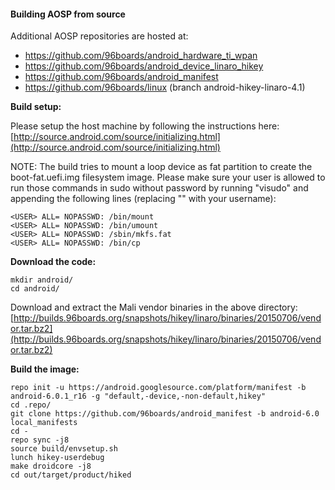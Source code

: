 #### Building AOSP from source

Additional AOSP repositories are hosted at:
- https://github.com/96boards/android_hardware_ti_wpan
- https://github.com/96boards/android_device_linaro_hikey
- https://github.com/96boards/android_manifest
- https://github.com/96boards/linux (branch android-hikey-linaro-4.1)

**Build setup:**

Please setup the host machine by following the instructions here: [http://source.android.com/source/initializing.html](http://source.android.com/source/initializing.html)

NOTE: The build tries to mount a loop device as fat partition to create the boot-fat.uefi.img filesystem image. Please make sure your user is allowed to run those commands in sudo without password by running "visudo" and appending the following lines (replacing "<USER>" with your username):

```shell
<USER> ALL= NOPASSWD: /bin/mount
<USER> ALL= NOPASSWD: /bin/umount
<USER> ALL= NOPASSWD: /sbin/mkfs.fat
<USER> ALL= NOPASSWD: /bin/cp
```

**Download the code:**

```shell
mkdir android/
cd android/
```

Download and extract the Mali vendor binaries in the above directory: [http://builds.96boards.org/snapshots/hikey/linaro/binaries/20150706/vendor.tar.bz2](http://builds.96boards.org/snapshots/hikey/linaro/binaries/20150706/vendor.tar.bz2)

**Build the image:**

```shell
repo init -u https://android.googlesource.com/platform/manifest -b android-6.0.1_r16 -g "default,-device,-non-default,hikey"
cd .repo/
git clone https://github.com/96boards/android_manifest -b android-6.0 local_manifests
cd -
repo sync -j8
source build/envsetup.sh
lunch hikey-userdebug
make droidcore -j8
cd out/target/product/hiked
```